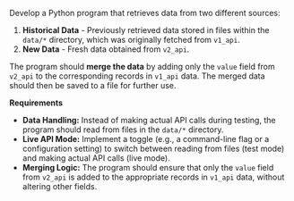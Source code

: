 Develop a Python program that retrieves data from two different sources:
1. **Historical Data** - Previously retrieved data stored in files within the `data/*` directory, which was originally fetched from `v1_api`.
2. **New Data** - Fresh data obtained from `v2_api`.

The program should **merge the data** by adding only the `value` field from `v2_api` to the corresponding records in `v1_api` data. The merged data should then be saved to a file for further use.

**Requirements**

- **Data Handling:** Instead of making actual API calls during testing, the program should read from files in the `data/*` directory.
- **Live API Mode:** Implement a toggle (e.g., a command-line flag or a configuration setting) to switch between reading from files (test mode) and making actual API calls (live mode).
- **Merging Logic:** The program should ensure that only the `value` field from `v2_api` is added to the appropriate records in `v1_api` data, without altering other fields.
